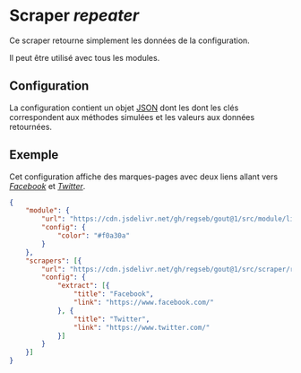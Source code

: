 # Scraper *repeater*

Ce scraper retourne simplement les données de la configuration.

Il peut être utilisé avec tous les modules.

## Configuration

La configuration contient un objet
[JSON](https://www.json.org/json-fr.html "JavaScript Object Notation") dont les
dont les clés correspondent aux méthodes simulées et les valeurs aux données
retournées.

## Exemple

Cet configuration affiche des marques-pages avec deux liens allant vers
*[Facebook](https://www.facebook.com/)* et
*[Twitter](https://www.twitter.com/)*.

```JSON
{
    "module": {
        "url": "https://cdn.jsdelivr.net/gh/regseb/gout@1/src/module/list/list.js",
        "config": {
            "color": "#f0a30a"
        }
    },
    "scrapers": [{
        "url": "https://cdn.jsdelivr.net/gh/regseb/gout@1/src/scraper/repeater/repeater.js",
        "config": {
            "extract": [{
                "title": "Facebook",
                "link": "https://www.facebook.com/"
            }, {
                "title": "Twitter",
                "link": "https://www.twitter.com/"
            }]
        }
    }]
}
```
